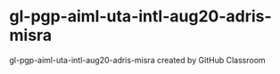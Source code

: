 # gl-pgp-aiml-uta-intl-aug20-adris-misra
gl-pgp-aiml-uta-intl-aug20-adris-misra created by GitHub Classroom
